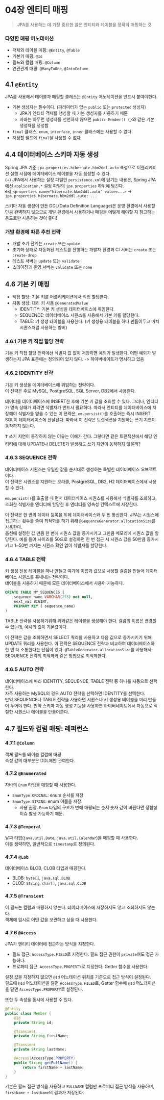 # 04장 엔티티 매핑
> JPA를 사용하는 데 가장 중요한 일은 엔티티와 테이블을 정확히 매핑하는 것
### 다양한 매핑 어노테이션
* 객체와 테이블 매핑: `@Entity`, `@Table`
* 기본키 매핑: `@Id`
* 필드와 컬럼 매핑: `@Column`
* 연관관계 매핑: `@ManyToOne`, `@JoinColumn`

## 4.1 `@Entity`
JPA를 사용해서 테이블과 매핑할 클래스는 `@Entity` 어노테이션을 반드시 붙여야한다.

* 기본 생성자는 필수이다. (파라미터가 없는 `public` 또는 `protected` 생성자)
    * JPA가 엔티티 객체를 생성할 때 기본 생성자를 사용하기 때문
    * 자바는 아무런 생성자를 선언하지 않으면 `public Member() {}`와 같은 기본 생성자를 생성함 
* `final` 클래스, `enum`, `interface`, `inner` 클래스에는 사용할 수 없다.
* 저장할 필드에 `final`을 사용할 수 없다.

## 4.4 데이터베이스 스키마 자동 생성
Spring JPA 기준 `jpa.properties.hibernate.hbm2ddl.auto` 속성으로 어플리케이션 실행 시점에 데이터베이스 테이블을 자동 생성할 수 있다.<br>
(+) JPA에서 사용하는 설정 파일인 `persistence.xml`에 담기는 내용은, Spring JPA에선 `application.*` 설정 파일의 `jpa.properties` 하위에 담긴다. <br>
ex) `<properties name="hibernate.hbm2ddl.auto" value=...>` ⇒ `jpa.properties.hibernate.hbm2ddl.auto: ...`

스키마 자동 생성이 만든 DDL(Data Definition Language)은 운영 환경에서 사용할 만큼 완벽하지 않으므로 개발 환경에서 사용하거나 매핑을 어떻게 해야할 지 참고하는 용도로만 사용하는 것이 좋다!

### 개발 환경에 따른 추천 전략
* 개발 초기 단계는 `create` 또는 `update`
* 초기화 상태로 자동화된 테스트를 진행하는 개발자 환경과 CI 서버는 `create` 또는 `create-drop`
* 테스트 서버는 `update` 또는 `validate`
* 스테이징과 운영 서버는 `validate` 또는 `none`

## 4.6 기본 키 매핑
* 직접 할당: 기본 키를 어플리케이션에서 직접 할당한다.
* 자동 생성: 대리 키 사용 `@GeneratedValue`
    * IDENTITY: 기본 키 생성을 데이터베이스에 위임한다.
    * SEQUENCE: 데이터베이스 시퀀스를 사용해서 기본 키를 할당한다.
    * TABLE: 키 생성 테이블을 사용한다. (키 생성용 테이블을 하나 만들어두고 마치 시퀀스처럼 사용하는 방버)

### 4.6.1 기본 키 직접 할당 전략
기본 키 직접 할당 전략에선 식별자 값 없이 저장하면 예외가 발생한다.
어떤 예외가 발생하는지 JPA 표준에는 정의되어 있지 않다. -> 하이버네이트가 명시하고 있음

### 4.6.2 IDENTITY 전략
기본 키 생성을 데이터베이스에 위임하는 전략이다.<br>
이 전략은 주로 MySQL, PostgreSQL, SQL Server, DB2에서 사용한다.

데이터를 데이터베이스에 INSERT한 후에 기본 키 값을 조회할 수 있다. 그러나, 엔티티가 영속 상태가 되려면 식별자가 반드시 필요하다. 따라서 엔티티를 데이터베이스에 저장해야 식별자를 얻을 수 있는 이 젼략은, `em.persist()`를 호출하는 즉시 INSERT SQL이 데이터베이스에 전달된다. 따라서 이 전략은 트랜잭션을 지원하는 쓰기 지연이 동작하지 않는다. 

❓ 쓰기 지연이 동작하지 않는 이유는 이해가 간다. 그렇다면 같은 트랜잭션에서 해당 엔티티에 대해 UPDATE나 DELETE가 발생해도 쓰기 지연이 동작하지 않을까?

### 4.6.3 SEQUENCE 전략
데이터베이스 시퀀스는 유일한 값을 순서대로 생성하는 특별한 데이터베이스 오브젝트이다.<br>
이 전략은 시퀀스를 지원하는 오라클, PostgreSQL, DB2, H2 데이터베이스에서 사용할 수 있다.

`em.persist()`를 호출할 때 먼저 데이터베이스 시퀀스를 사용해서 식별자를 조회하고, 조회한 식별자를 엔티티에 할당한 후 엔티티를 영속성 컨텍스트에 저장한다.

이 전략은 한 번의 데이터 등록을 위헤 데이터베이스와 두 번 통신한다. JPA는 시퀀스에 접근하는 횟수를 줄여 최적화를 하기 위해 `@SequenceGenerator.allocationSize`를 사용한다. <br>
옵션에 설정한 값 만큼 한 번에 시퀀스 값을 증가시키고 그만큼 메모리에 시퀀스 값을 할당한다. 예를 들어 사이즈를 50으로 설정하면 한 번 접근 시 시퀀스 값을 50만큼 증가시키고 1~50번 까지는 시퀀스 확인 없이 식별자를 할당한다.

### 4.6.4 TABLE 전략
키 생성 전용 테이블을 하나 만들고 여기에 이름과 값으로 사용할 컬럼을 만들어 데이터베이스 시퀀스를 흉내내는 전략이다. <Br>
테이블을 사용하기 때문에 모든 데이터베이스에서 사용이 가능하다.
```SQL
CREATE TABLE MY_SEQUENCES (
    sequence_name VARCHAR(255) not null,
    next_val BIGINT,
    PRIMARY KEY ( sequence_name)
)
```
TABLE 전략을 사용하기위해 위와같은 테이블을 생성해야 한다. 컬럼의 이름은 변경할 수 있는데, 예시의 값이 기본값이다.

이 전략은 값을 조회하면서 SELECT 쿼리를 사용하고 다음 값으로 증가시키기 위해 UPDATE 쿼리를 사용한다. 이 전략은 SEQUENCE 전략과 비교하여 데이터베이스와 한 번 더 소통한다는 단점이 있다. `@TableGenerator.allocationSize`를 사용해서 SEQUENCE 전략의 최적화와 같은 방법으로 최적화한다.

### 4.6.5 AUTO 전략
데이터베이스에 따라 IDENTITY, SEQUENCE, TABLE 전략 중 하나를 자동으로 선택한다.<br>
자주 사용하는 MySQL의 경우 AUTO 전략을 선택하면 IDENTITY를 선택한다.<br>
만약 SEQUENCE나 TABLE 전략을 사용하면 시퀀스나 키 생성용 테이블을 미리 만들어 두어야 한다. 만약 스키마 자동 생성 기능을 사용하면 하이버네이트에서 자동으로 적절한 시퀀스나 테이블을 만들어준다.

## 4.7 필드와 컬럼 매핑: 레퍼런스
### 4.7.1 `@Column`
객체 필드를 테이블 컬럼에 매핑<br>
속성 값의 대부분은 DDL에만 관여한다.

### 4.7.2 `@Enumerated`
자바의 `Enum` 타입을 매핑할 때 사용한다.<br>
* `EnumType.ORDINAL`: enum 순서를 저장
* `EnumType.STRING`: enum 이름을 저장
    * 사용 권장. `Enum` 타입의 구조가 변해 매핑되는 순서 숫자 값이 바뀐다면 정합성 이슈 발생 가능하기 때문.

### 4.7.3 `@Temporal`
날짜 타입(`java.util.Date`, `java.util.Calendar`)을 매핑할 때 사용한다.<br>
이를 생략하면, 일반적으로 `timestamp`로 정의된다.

### 4.7.4 `@Lob`
데이터베이스 BLOB, CLOB 타입과 매핑한다.
* BLOB: `byte[]`, `java.sql.BLOB`
* CLOB: `String`, `char[]`, `java.sql.CLOB`

### 4.7.5 `@Transient`
이 필드는 컬럼과 매핑하지 않는다. 데이터베이스에 저장하지도 않고 조회하지도 않는다. <br>
객체에 임시로 어떤 값을 보관하고 싶을 때 사용한다.

### 4.7.6 `@Access`
JPA가 엔티티 데이터에 접근하는 방식을 지정한다.
* 필드 접근: `AccessType.FIELD`로 지정한다. 필드 접근 권한이 `private`여도 접근 가능하다.
* 프로퍼티 접근: `AccessType.PROPERTY`로 지정한다. Getter 함수를 사용한다.

설정 값을 지정하지 않으면 `@Id` 어노테이션 위치를 기준으로 접근 방식이 설정된다.<br>
필드에 `@Id` 어노테이션을 달면 `AccessType.FILED`로, Getter 함수에 `@Id` 어노테이션을 달면 `AccessType.PROPERTY`로 설정된다.

또한 두 속성을 동시에 사용할 수 있다.
```java
@Entity
public class Member {
    @Id
    private String id;

    @Transient
    private String firstName;

    @Transient
    private String lastName;

    @Access(AccessType.PROPERTY)
    public String getFullName() {
        return firstName + lastName;
    }
}
```
기본은 필드 접근 방식을 사용하고 `FULLNAME` 컬럼만 프로퍼티 접근 방식을 사용하며, `firstName + lastName`의 결과가 저장된다.
